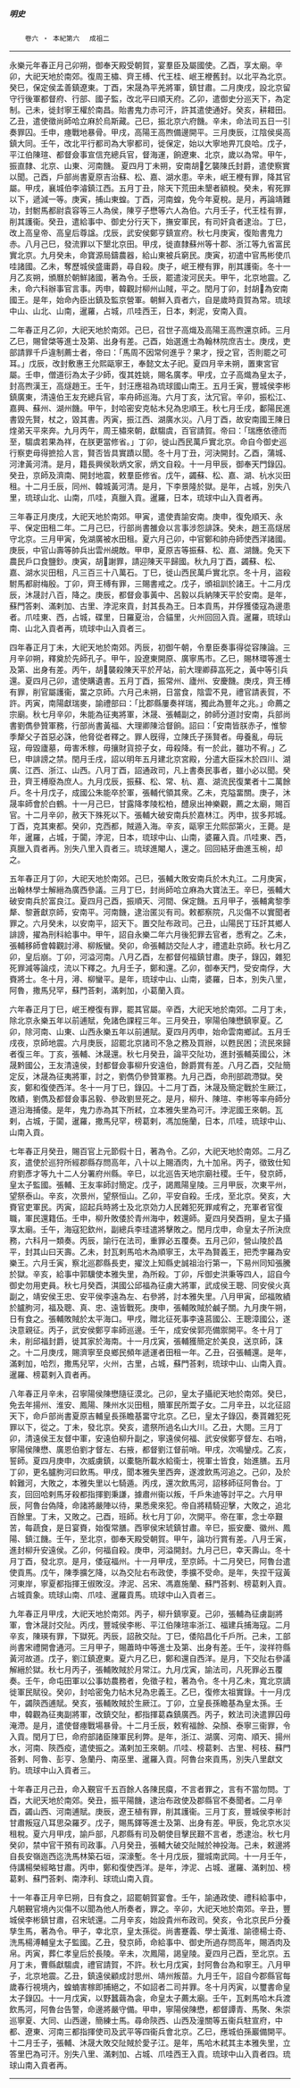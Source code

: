 

##### 明史
　　`卷六 ‧ 本紀第六`　
`成祖二`

* * *

永樂元年春正月己卯朔，御奉天殿受朝賀，宴羣臣及屬國使。乙酉，享太廟。辛卯，大祀天地於南郊。復周王橚、齊王榑、代王桂、岷王楩舊封。以北平為北京。癸巳，保定侯孟善鎮遼東。丁酉，宋晟為平羌將軍，鎮甘肅。二月庚戌，設北京留守行後軍都督府、行部、國子監，改北平曰順天府。乙卯，遣御史分巡天下，為定制。己未，徙封寧王權於南昌。貽書鬼力赤可汗，許其遣使通好。癸亥，耕耤田。乙丑，遣使徵尚師哈立麻於烏斯藏。己巳，振北京六府饑。辛未，命法司五日一引奏罪囚。壬申，瘞戰地暴骨。甲戌，高陽王高煦備邊開平。三月庚辰，江陰侯吳高鎮大同。壬午，改北平行都司為大寧都司，徙保定，始以大寧地畀兀良哈。戊子，平江伯陳瑄、都督僉事宣信充總兵官，督海運，餉遼東、北京，歲以為常。甲午，振直隸、北京、山東、河南饑。
夏四月丁未朔，安南胡𡗨乞襲陳氏封爵，遣使察實以聞。己酉，戶部尚書夏原吉治蘇、松、嘉、湖水患。辛未，岷王楩有罪，降其官屬。甲戌，襄城伯李濬鎮江西。五月丁丑，除天下荒田未墾者額稅。癸未，宥死罪以下，遞減一等。庚寅，捕山東蝗。丁酉，河南蝗，免今年夏稅。是月，再論靖難功，封駙馬都尉袁容等三人為侯，陳亨子懋等六人為伯。六月壬子，代王桂有罪，削其護衞。癸丑，遣給事中、御史分行天下，撫安軍民，有司奸貪者逮治。丁巳，改上高皇帝、高皇后尊諡。戊辰，武安侯鄭亨鎮宣府。秋七月庚寅，復貽書鬼力赤。八月己巳，發流罪以下墾北京田。甲戌，徙直隸蘇州等十郡、浙江等九省富民實北京。九月癸未，命寶源局鑄農器，給山東被兵窮民。庚寅，初遣中官馬彬使爪哇諸國。乙未，奪歷城侯盛庸爵，尋自殺。庚子，岷王楩有罪，削其護衞。冬十一月乙亥朔，頒曆於朝鮮諸國，著為令。壬辰，罷遣浚河民夫。甲午，北京地震。乙未，命六科辦事官言事。丙申，韓觀討柳州山賊，平之。閏月丁卯，封胡𡗨為安南國王。是年，始命內臣出鎮及監京營軍。朝鮮入貢者六，自是歲時貢賀為常。琉球中山、山北、山南，暹羅，占城，爪哇西王，日本，剌泥，安南入貢。

二年春正月乙卯，大祀天地於南郊。己巳，召世子高熾及高陽王高煦還京師。三月乙巳，賜曾棨等進士及第、出身有差。己酉，始選進士為翰林院庶吉士。庚戌，吏部請罪千戶違制薦士者，帝曰：「馬周不因常何進乎？果才，授之官，否則罷之可耳。」戊辰，改封敷惠王允熙甌寧王，奉懿文太子祀。夏四月辛未朔，置東宮官屬。壬申，僧道衍為太子少師，復其姓姚，賜名廣孝。甲戌，立子高熾為皇太子，封高煦漢王，高燧趙王。壬午，封汪應祖為琉球國山南王。五月壬寅，豐城侯李彬鎮廣東，清遠伯王友充總兵官，率舟師巡海。六月丁亥，汰冗官。辛卯，振松江、嘉興、蘇州、湖州饑。甲午，封哈密安克帖木兒為忠順王。秋七月壬戌，鄱陽民進書毀先賢，杖之，毀其書。丙寅，振江西、湖廣水災。八月丁酉，故安南國王陳日煃弟天平來奔。九月丙午，周王橚來朝，獻騶虞，百官請賀。帝曰：「瑞應依德而至，騶虞若果為祥，在朕更當修省。」丁卯，徙山西民萬戶實北京。命自今御史巡行察吏毋得摭拾人言，賢否皆具實蹟以聞。冬十月丁丑，河決開封。乙酉，蒲城、河津黃河清。是月，籍長興侯耿炳文家，炳文自殺。十一月甲辰，御奉天門錄囚。癸丑，京師及濟南、開封地震，敕羣臣修省。戊午，蠲蘇、松、嘉、湖、杭水災田租。十二月壬辰，同州、韓城黃河清。是月，下李景隆於獄。是年，占城，別失八里，琉球山北、山南，爪哇，真臘入貢。暹羅，日本，琉球中山入貢者再。

三年春正月庚戌，大祀天地於南郊。甲寅，遣使責諭安南。庚申，復免順天、永平、保定田租二年。二月己巳，行部尚書雒僉以言事涉怨誹誅。癸未，趙王高燧居守北京。三月甲寅，免湖廣被水田租。夏六月己卯，中官鄭和帥舟師使西洋諸國。庚辰，中官山壽等帥兵出雲州覘敵。甲申，夏原吉等振蘇、松、嘉、湖饑。免天下農民戶口食鹽鈔。庚寅，胡𡗨謝罪，請迎陳天平歸國。秋九月丁酉，蠲蘇、松、嘉、湖水災田租，凡三百三十八萬石。丁巳，徙山西民萬戶實北京。冬十月，盜殺駙馬都尉梅殷。丁卯，齊王榑有罪，三賜書戒之。戊子，頒祖訓於諸王。十二月戊辰，沐晟討八百，降之。庚辰，都督僉事黃中、呂毅以兵納陳天平於安南。是年，蘇門答剌、滿剌加、古里、浡泥來貢，封其長為王。日本貢馬，并俘獲倭寇為邊患者。爪哇東、西，占城，碟里，日羅夏治，合貓里，火州回回入貢。暹羅，琉球山南、山北入貢者再，琉球中山入貢者三。

四年春正月丁未，大祀天地於南郊。丙辰，初御午朝，令羣臣奏事得從容陳論。三月辛卯朔，釋奠於先師孔子。甲午，設遼東開原、廣寧馬市。乙巳，賜林環等進士及第、出身有差。丙午，胡𡗨襲殺陳天平於芹站，前大理卿薛嵓死之，黃中等引兵還。夏四月己卯，遣使購遺書。五月丁酉，振常州、廬州、安慶饑。庚戌，齊王榑有罪，削官屬護衞，畱之京師。六月己未朔，日當食，陰雲不見，禮官請表賀，不許。丙寅，南陽獻瑞麥，諭禮部曰：「比郡縣屢奏祥瑞，獨此為豐年之兆。」命薦之宗廟。秋七月辛卯，朱能為征夷將軍，沐晟、張輔副之，帥師分道討安南，兵部尚書劉儁參贊軍務，行部尚書黃福、大理卿陳洽督餉。詔曰：「安南皆朕赤子，惟黎季犛父子首惡必誅，他脅從者釋之。罪人旣得，立陳氏子孫賢者。毋養亂，毋玩寇，毋毀廬墓，毋害禾稼，毋攘財貨掠子女，毋殺降。有一於此，雖功不宥。」乙巳，申誹謗之禁。閏月壬戌，詔以明年五月建北京宮殿，分遣大臣採木於四川、湖廣、江西、浙江、山西。八月丁酉，詔通政司，凡上書奏民事者，雖小必以聞。癸丑，齊王榑廢為庶人。九月戊辰，振蘇、松、常、杭、嘉、湖流民復業者十二萬餘戶。冬十月戊子，成國公朱能卒於軍，張輔代領其衆。乙未，克隘畱關。庚子，沐晟率師會於白鶴。十一月己巳，甘露降孝陵松柏，醴泉出神樂觀，薦之太廟，賜百官。十二月辛卯，赦天下殊死以下。張輔大破安南兵於嘉林江。丙申，拔多邦城。丁酉，克其東都。癸卯，克西都，賊遁入海。辛亥，甌寧王允熙邸第火，王薨。是年，暹羅，占城，于闐，浡泥，日本，琉球中山、山南，婆羅入貢。爪哇東、西，真臘入貢者再。別失八里入貢者三。琉球進閹人，還之。回回結牙曲進玉椀，却之。

五年春正月丁卯，大祀天地於南郊。己巳，張輔大敗安南兵於木丸江。二月庚寅，出翰林學士解縉為廣西參議。三月丁巳，封尚師哈立麻為大寶法王。辛巳，張輔大破安南兵於富良江。夏四月己酉，振順天、河間、保定饑。五月甲子，張輔禽黎季犛、黎蒼獻京師，安南平。河南饑，逮治匿災有司。敕都察院，凡災傷不以實聞者罪之。六月癸未，以安南平，詔天下。置交阯布政司。己丑，山陽民丁珏訐其鄉人誹謗，擢為刑科給事中。甲午，詔自永樂二年六月後犯罪去官者，悉宥之。乙未，張輔移師會韓觀討潯、柳叛蠻。癸卯，命張輔訪交阯人才，禮遣赴京師。秋七月乙卯，皇后崩。丁卯，河溢河南。八月乙酉，左都督何福鎮甘肅。庚子，錄囚，雜犯死罪減等論戍，流以下釋之。九月壬子，鄭和還。乙卯，御奉天門，受安南俘，大賚將士。冬十月，潯、柳蠻平。是年，琉球中山、山南，婆羅，日本，別失八里，阿魯，撒馬兒罕，蘇門荅剌，滿剌加，小葛蘭入貢。

六年春正月丁巳，岷王楩復有罪，罷其官屬。辛酉，大祀天地於南郊。二月丁未，除北京永樂五年以前逋賦，免諸色課程三年。三月癸丑，寧陽伯陳懋鎮寧夏。乙卯，除河南、山東、山西永樂五年以前逋賦。夏四月丙申，始命雲南鄉試。五月壬戌夜，京師地震。六月庚辰，詔罷北京諸司不急之務及買辦，以甦民困；流民來歸者復三年。丁亥，張輔、沐晟還。秋七月癸丑，論平交阯功，進封張輔英國公，沐晟黔國公，王友清遠侯，封都督僉事柳升安遠伯，餘爵賞有差。八月乙酉，交阯簡定反，沐晟為征夷將軍，討之，劉儁仍參贊軍務。九月己酉，命刑部疏滯獄。癸亥，鄭和復使西洋。冬十一月丁巳，錄囚。十二月丁酉，沐晟及簡定戰於生厥江，敗績，劉儁及都督僉事呂毅、參政劉昱死之。是月，柳升、陳瑄、李彬等率舟師分道沿海捕倭。是年，鬼力赤為其下所弒，立本雅失里為可汗。浡泥國王來朝。瓦剌，占城，于闐，暹羅，撒馬兒罕，榜葛剌，馮加施蘭，日本，爪哇，琉球中山、山南入貢。

七年春正月癸丑，賜百官上元節假十日，著為令。乙卯，大祀天地於南郊。二月乙亥，遣使於巡狩所經郡縣存問高年，八十以上賜酒肉，九十加帛。丙子，徵致仕知府劉彥才等九十二人分署府州縣。辛巳，以北巡告天地宗廟社稷。壬午，發京師，皇太子監國。張輔、王友率師討簡定。戊子，謁鳳陽皇陵。三月甲辰，次東平州，望祭泰山。辛亥，次景州，望祭恒山。乙卯，平安自殺。壬戌，至北京。癸亥，大賚官吏軍民。丙寅，詔起兵時將士及北京効力人民雜犯死罪咸宥之，充軍者官復職，軍民還籍伍。壬申，柳升敗倭於青州海中，敕還師。夏四月癸酉朔，皇太子攝享太廟。壬午，海寇犯欽州，副總兵李珪遣將擊敗之。閏月戊申，命皇太子所決庶務，六科月一類奏。丙辰，諭行在法司，重罪必五覆奏。五月己卯，營山陵於昌平，封其山曰天壽。乙未，封瓦剌馬哈木為順寧王，太平為賢義王，把禿孛羅為安樂王。六月壬寅，察北巡郡縣長吏，擢汶上知縣史誠祖治行第一，下易州同知張騰於獄。辛亥，給事中郭驥使本雅失里，為所殺。丁卯，斥御史洪秉等四人，詔自今御史勿用吏員。秋七月癸酉，淇國公邱福為征虜大將軍，武成侯王聰、同安侯火真副之，靖安侯王忠、安平侯李遠為左、右參將，討本雅失里。八月甲寅，邱福敗績於臚朐河，福及聰、真、忠、遠皆戰死。庚申，張輔敗賊於鹹子關。九月庚午朔，日有食之。張輔敗賊於太平海口。甲戌，贈北征死事李遠莒國公、王聰漳國公，遂決意親征。丙子，武安侯鄭亨率師巡邊。壬午，成安侯郭亮備禦開平。冬十月丁未，削邱福封爵，徙其家於海南。十一月戊寅，張輔獲簡定於美良，送京師，誅之。十二月庚戌，賜濟寧至良鄉民頻年遞運者田租一年。乙丑，召張輔還。是年，滿剌加，哈烈，撒馬兒罕，火州，古里，占城，蘇門荅剌，琉球中山、山南入貢。暹羅、榜葛剌入貢者再。

八年春正月辛未，召寧陽侯陳懋隨征漠北。己卯，皇太子攝祀天地於南郊。癸巳，免去年揚州、淮安、鳳陽、陳州水災田租，贖軍民所鬻子女。二月辛丑，以北征詔天下，命戶部尚書夏原吉輔皇長孫瞻基畱守北京。乙巳，皇太子錄囚，奏貰雜犯死罪以下，從之。丁未，發北京。癸亥，遣祭所過名山大川。乙丑，大閱。三月丁卯，清遠侯王友督中軍，安遠伯柳升副之，寧遠侯何福、武安侯鄭亨督左、右哨，寧陽侯陳懋、廣恩伯劉才督左、右掖，都督劉江督前哨。甲戌，次鳴鑾戍。乙亥，誓師。夏四月庚申，次威虜鎮，以橐駞所載水給衞士，視軍士皆食，始進膳。五月丁卯，更名臚朐河曰飲馬。甲戌，聞本雅失里西奔，遂渡飲馬河追之。己卯，及於斡難河，大敗之，本雅失里以七騎遁。丙戌，還次飲馬河，詔移師征阿魯台。丁亥，回回哈剌馬牙殺都指揮劉秉謙，據肅州衞以叛，千戶朱迪等討平之。六月甲辰，阿魯台偽降，命諸將嚴陣以待，果悉衆來犯。帝自將精騎迎擊，大敗之，追北百餘里。丁未，又敗之。己酉，班師。秋七月丁卯，次開平。帝在軍，念士卒艱苦，每蔬食，是日宴賚，始復常膳。西寧侯宋琥鎮甘肅。辛巳，振安慶、徽州、鳳陽、鎮江饑。壬午，至北京，御奉天殿受朝賀。甲午，論功行賞有差。八月壬寅，進封柳升安遠侯。乙卯，何福自殺。庚申，河溢開封。九月己巳，幸天壽山。冬十月丁酉，發北京。是月，倭寇福州。十一月甲戌，至京師。十二月癸巳，阿魯台遣使貢馬。戊午，陳季擴乞降，以為交阯右布政使，季擴不受命。是年，失捏干寇黃河東岸，寧夏都指揮王俶敗沒。浡泥、呂宋、馮嘉施蘭、蘇門荅剌、榜葛剌入貢。占城貢象。琉球山南、爪哇、暹羅貢馬。琉球中山入貢者三。

九年春正月甲戌，大祀天地於南郊。丙子，柳升鎮寧夏。己卯，張輔為征虜副將軍，會沐晟討交阯。丙戌，豐城侯李彬、平江伯陳瑄率浙江、福建兵捕海寇。二月辛亥，陳瑛有罪，下獄死。丙辰，詔赦交阯。丁巳，倭陷昌化千戶所。己未，工部尚書宋禮開會通河。三月甲子，賜蕭時中等進士及第、出身有差。壬午，浚祥符縣黃河故道。戊子，劉江鎮遼東。夏六月乙巳，鄭和還自西洋。是月，下交阯右參議解縉於獄。秋七月丙子，張輔敗賊於月常江。九月戊寅，諭法司，凡死罪必五覆奏。壬午，命屯田軍以公事妨農務者，免徵子粒，著為令。冬十月乙未，寬北京謫徙軍民賦役。癸卯，封哈密兔力帖木兒為忠義王。乙巳，復修太祖實錄。十一月戊午，蠲陝西逋賦。癸亥，張輔敗賊於生厥江。丁卯，立皇長孫瞻基為皇太孫。壬申，韓觀為征夷副將軍，改鎮交阯，都指揮葛森鎮廣西。丙子，敕法司決遣罪囚毋淹滯。是月，遣使督瘞戰場暴骨。十二月壬辰，敕宥福餘、朶顏、泰寧三衞罪，令入貢。閏月丁巳，命府部諸臣陳軍民利弊。是年，浙江、湖廣、河南、順天、揚州水，河南、陝西疫，遣使振之。滿剌加王來朝。爪哇、榜葛剌、古里、柯枝、蘇門荅剌、阿魯、彭亨、急蘭丹、南巫里、暹羅入貢。阿魯台來貢馬，別失八里獻文豹。琉球中山入貢者三。

十年春正月己丑，命入覲官千五百餘人各陳民瘼，不言者罪之，言有不當勿問。丁酉，大祀天地於南郊。癸丑，振平陽饑，逮治布政使及郡縣官不奏聞者。二月辛酉，蠲山西、河南逋賦。庚辰，遼王植有罪，削其護衞。三月丁亥，豐城侯李彬討甘肅叛寇八耳思朶羅歹。戊子，賜馬鐸等進士及第、出身有差。甲辰，免北京水災租稅。夏六月甲戌，諭戶部，凡郡縣有司及朝使目擊民艱不言者，悉逮治。秋七月癸卯，禁中官干預有司政事。八月癸丑，張輔大破交阯賊於神投海。己未，敕邊將自長安嶺迤西迄洗馬林築石垣，深濠塹。冬十月戊辰，獵城南武岡。十一月壬午，侍講楊榮經略甘肅。丙申，鄭和復使西洋。是年，浡泥、占城、暹羅、滿剌加、榜葛剌、蘇門荅剌、南浡利、球琉山南入貢。

十一年春正月辛巳朔，日有食之，詔罷朝賀宴會。壬午，諭通政使、禮科給事中，凡朝覲官境內災傷不以聞為他人所奏者，罪之。辛卯，大祀天地於南郊。辛丑，豐城侯李彬鎮甘肅，召宋琥還。二月辛亥，始設貴州布政司。癸亥，令北京民戶分養孳生馬，著為令。甲子，幸北京，皇太孫從。尚書蹇義、學士黃淮、諭德楊士奇、洗馬楊溥輔皇太子監國。乙丑，發京師，命給事中、御史所過存問高年，賜酒肉及帛。丙寅，葬仁孝皇后於長陵。辛未，次鳳陽，謁皇陵。夏四月己酉，至北京。五月丁未，曹縣獻騶虞，禮官請賀，不許。秋七月戊寅，封阿魯台為和寧王。八月甲子，北京地震。乙丑，鎮遠侯顧成討思州、靖州叛苗。九月壬午，詔自今郡縣官每歲春行視境內，蝗蝻害稼即捕絕之，不如詔者二司并罪。冬十月丙寅，以璽書命皇太子錄囚。十一月戊寅，以野蠶繭為衾，命皇太子薦太廟。壬午，瓦剌馬哈木兵渡飲馬河，阿魯台告警，命邊將嚴守備。甲申，寧陽侯陳懋，都督譚青、馬聚、朱崇巡寧夏、大同、山西邊，簡練士馬。尋命陝西、山西及潼關等五衞兵駐宣府，中都、遼東、河南三都指揮使司及武平等四衞兵會北京。乙巳，應城伯孫巖備開平。十二月壬子，張輔、沐晟大敗交阯賊於愛子江。是年，馬哈木弒其主本雅失里，立答里巴為可汗。別失八里、滿剌加、占城、爪哇西王入貢。琉球中山入貢者四。琉球山南入貢者再。

* * *

